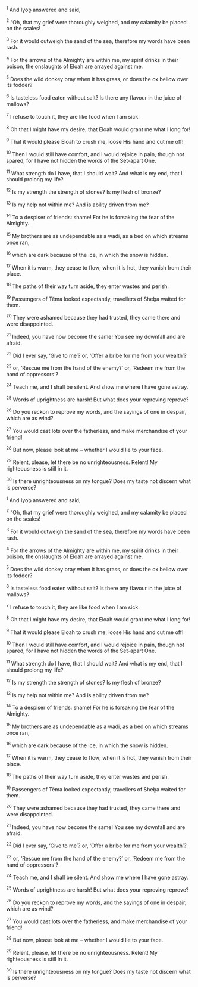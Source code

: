 <sup>1</sup> And Iyoḇ answered and said,

<sup>2</sup> “Oh, that my grief were thoroughly weighed, and my calamity be placed on the scales!

<sup>3</sup> For it would outweigh the sand of the sea, therefore my words have been rash.

<sup>4</sup> For the arrows of the Almighty are within me, my spirit drinks in their poison, the onslaughts of Eloah are arrayed against me.

<sup>5</sup> Does the wild donkey bray when it has grass, or does the ox bellow over its fodder?

<sup>6</sup> Is tasteless food eaten without salt? Is there any flavour in the juice of mallows?

<sup>7</sup> I refuse to touch it, they are like food when I am sick.

<sup>8</sup> Oh that I might have my desire, that Eloah would grant me what I long for!

<sup>9</sup> That it would please Eloah to crush me, loose His hand and cut me off!

<sup>10</sup> Then I would still have comfort, and I would rejoice in pain, though not spared, for I have not hidden the words of the Set-apart One.

<sup>11</sup> What strength do I have, that I should wait? And what is my end, that I should prolong my life?

<sup>12</sup> Is my strength the strength of stones? Is my flesh of bronze?

<sup>13</sup> Is my help not within me? And is ability driven from me?

<sup>14</sup> To a despiser of friends: shame! For he is forsaking the fear of the Almighty.

<sup>15</sup> My brothers are as undependable as a wadi, as a bed on which streams once ran,

<sup>16</sup> which are dark because of the ice, in which the snow is hidden.

<sup>17</sup> When it is warm, they cease to flow; when it is hot, they vanish from their place.

<sup>18</sup> The paths of their way turn aside, they enter wastes and perish.

<sup>19</sup> Passengers of Tĕma looked expectantly, travellers of Sheḇa waited for them.

<sup>20</sup> They were ashamed because they had trusted, they came there and were disappointed.

<sup>21</sup> Indeed, you have now become the same! You see my downfall and are afraid.

<sup>22</sup> Did I ever say, ‘Give to me’? or, ‘Offer a bribe for me from your wealth’?

<sup>23</sup> or, ‘Rescue me from the hand of the enemy?’ or, ‘Redeem me from the hand of oppressors’?

<sup>24</sup> Teach me, and I shall be silent. And show me where I have gone astray.

<sup>25</sup> Words of uprightness are harsh! But what does your reproving reprove?

<sup>26</sup> Do you reckon to reprove my words, and the sayings of one in despair, which are as wind?

<sup>27</sup> You would cast lots over the fatherless, and make merchandise of your friend!

<sup>28</sup> But now, please look at me – whether I would lie to your face.

<sup>29</sup> Relent, please, let there be no unrighteousness. Relent! My righteousness is still in it.

<sup>30</sup> Is there unrighteousness on my tongue? Does my taste not discern what is perverse?

<sup>1</sup> And Iyoḇ answered and said,

<sup>2</sup> “Oh, that my grief were thoroughly weighed, and my calamity be placed on the scales!

<sup>3</sup> For it would outweigh the sand of the sea, therefore my words have been rash.

<sup>4</sup> For the arrows of the Almighty are within me, my spirit drinks in their poison, the onslaughts of Eloah are arrayed against me.

<sup>5</sup> Does the wild donkey bray when it has grass, or does the ox bellow over its fodder?

<sup>6</sup> Is tasteless food eaten without salt? Is there any flavour in the juice of mallows?

<sup>7</sup> I refuse to touch it, they are like food when I am sick.

<sup>8</sup> Oh that I might have my desire, that Eloah would grant me what I long for!

<sup>9</sup> That it would please Eloah to crush me, loose His hand and cut me off!

<sup>10</sup> Then I would still have comfort, and I would rejoice in pain, though not spared, for I have not hidden the words of the Set-apart One.

<sup>11</sup> What strength do I have, that I should wait? And what is my end, that I should prolong my life?

<sup>12</sup> Is my strength the strength of stones? Is my flesh of bronze?

<sup>13</sup> Is my help not within me? And is ability driven from me?

<sup>14</sup> To a despiser of friends: shame! For he is forsaking the fear of the Almighty.

<sup>15</sup> My brothers are as undependable as a wadi, as a bed on which streams once ran,

<sup>16</sup> which are dark because of the ice, in which the snow is hidden.

<sup>17</sup> When it is warm, they cease to flow; when it is hot, they vanish from their place.

<sup>18</sup> The paths of their way turn aside, they enter wastes and perish.

<sup>19</sup> Passengers of Tĕma looked expectantly, travellers of Sheḇa waited for them.

<sup>20</sup> They were ashamed because they had trusted, they came there and were disappointed.

<sup>21</sup> Indeed, you have now become the same! You see my downfall and are afraid.

<sup>22</sup> Did I ever say, ‘Give to me’? or, ‘Offer a bribe for me from your wealth’?

<sup>23</sup> or, ‘Rescue me from the hand of the enemy?’ or, ‘Redeem me from the hand of oppressors’?

<sup>24</sup> Teach me, and I shall be silent. And show me where I have gone astray.

<sup>25</sup> Words of uprightness are harsh! But what does your reproving reprove?

<sup>26</sup> Do you reckon to reprove my words, and the sayings of one in despair, which are as wind?

<sup>27</sup> You would cast lots over the fatherless, and make merchandise of your friend!

<sup>28</sup> But now, please look at me – whether I would lie to your face.

<sup>29</sup> Relent, please, let there be no unrighteousness. Relent! My righteousness is still in it.

<sup>30</sup> Is there unrighteousness on my tongue? Does my taste not discern what is perverse?


